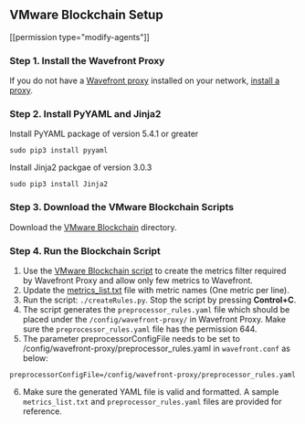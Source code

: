 ## VMware Blockchain Setup

[[permission type="modify-agents"]]

### Step 1. Install the Wavefront Proxy

If you do not have a [Wavefront proxy](https://docs.wavefront.com/proxies.html) installed on your network, [install a proxy](/proxies/add).

### Step 2. Install PyYAML and Jinja2

Install PyYAML package of version 5.4.1 or greater
  ```
  sudo pip3 install pyyaml
  ```
Install Jinja2 packgae of version 3.0.3
  ```
  sudo pip3 install Jinja2
  ```


### Step 3. Download the VMware Blockchain Scripts

Download the [VMware Blockchain](https://raw.githubusercontent.com/wavefrontHQ/integrations/master/vmware_blockchain) directory.

### Step 4. Run the Blockchain Script

1. Use the [VMware Blockchain script](https://raw.githubusercontent.com/wavefrontHQ/integrations/master/vmware_blockchain/createRules.py) to create the metrics filter required by Wavefront Proxy and allow only few metrics to Wavefront.
2. Update the [metrics_list.txt](https://raw.githubusercontent.com/wavefrontHQ/integrations/master/vmware_blockchain/metrics_list.txt) file with metric names (One metric per line).
3. Run the script: `./createRules.py`. Stop the script by pressing **Control+C**.
4. The script generates the `preprocessor_rules.yaml` file which should be placed under the `/config/wavefront-proxy/` in Wavefront Proxy. Make sure the `preprocessor_rules.yaml` file has the permission 644.
5. The parameter preprocessorConfigFile needs to be set to /config/wavefront-proxy/preprocessor_rules.yaml in `wavefront.conf` as below:
  ```
  preprocessorConfigFile=/config/wavefront-proxy/preprocessor_rules.yaml
  ```
6. Make sure the generated YAML file is valid and formatted. A sample `metrics_list.txt` and `preprocessor_rules.yaml` files are provided for reference.
